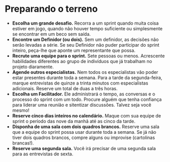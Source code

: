 # Preparando o terreno

- **Escolha um grande desafio.** Recorra a um sprint quando muita coisa estiver em jogo, quando não houver tempo suficiente ou simplesmente se encontrar em um beco sem saída.
- **Encontre um Definidor (ou dois).** Sem um definidor, as decisões não serão levadas a série. Se seu Definidor não puder participar do sprint inteiro, peça-lhe que aponte um representante que possa.
- **Recrute uma equipe para o sprint.** Sete pessoas ou menos. Acrescente habilidades diferentes ao grupo de indivíduos que já trabalham no projeto diaramente.
- **Agende outros especialistas.** Nem todos os especialistas vão poder estar presentes durante toda a semana. Para a tarde da segunda-feira, marque entrevistas de quinze a trinta minutos com especialistas adicionais. Reserve um total de duas a três horas.
- **Escolha um Facilitador.** Ele administrará o tempo, as conversas e o processo do sprint com um todo. Procure alguém que tenha confiança para liderar uma reunião e sitentizar discussões. Talvez seja você mesmo!
- **Reserve cinco dias inteiros no calendário.** Maque com sua equipe de sprint o período das nove da manhã até as cinco da tarde.
- **Disponha de uma sala com dois quadros brancos.** Reserve uma sala que a equipe do sprint possa usar durante toda a semana. Se já não tiver dois quadros brancos, compre alguns ou improvise (cartolinas brancas!).
- **Reserve uma segunda sala.** Você irá precisar de uma segunda sala para as entrevistas de sexta.
